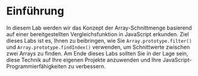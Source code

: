 # Einführung

In diesem Lab werden wir das Konzept der Array-Schnittmenge basierend auf einer bereitgestellten Vergleichsfunktion in JavaScript erkunden. Ziel dieses Labs ist es, Ihnen zu beibringen, wie Sie `Array.prototype.filter()` und `Array.prototype.findIndex()` verwenden, um Schnittwerte zwischen zwei Arrays zu finden. Am Ende dieses Labs sollten Sie in der Lage sein, diese Technik auf Ihre eigenen Projekte anzuwenden und Ihre JavaScript-Programmierfähigkeiten zu verbessern.
